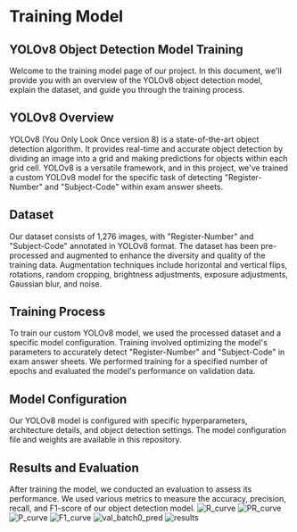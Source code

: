 
# Training Model 

## YOLOv8 Object Detection Model Training

Welcome to the training model page of our project. In this document, we'll provide you with an overview of the YOLOv8 object detection model, explain the dataset, and guide you through the training process.


## YOLOv8 Overview

YOLOv8 (You Only Look Once version 8) is a state-of-the-art object detection algorithm. It provides real-time and accurate object detection by dividing an image into a grid and making predictions for objects within each grid cell. YOLOv8 is a versatile framework, and in this project, we've trained a custom YOLOv8 model for the specific task of detecting "Register-Number" and "Subject-Code" within exam answer sheets.

## Dataset

Our dataset consists of 1,276 images, with "Register-Number" and "Subject-Code" annotated in YOLOv8 format. The dataset has been pre-processed and augmented to enhance the diversity and quality of the training data. Augmentation techniques include horizontal and vertical flips, rotations, random cropping, brightness adjustments, exposure adjustments, Gaussian blur, and noise.

## Training Process

To train our custom YOLOv8 model, we used the processed dataset and a specific model configuration. Training involved optimizing the model's parameters to accurately detect "Register-Number" and "Subject-Code" in exam answer sheets. We performed training for a specified number of epochs and evaluated the model's performance on validation data.

## Model Configuration

Our YOLOv8 model is configured with specific hyperparameters, architecture details, and object detection settings. The model configuration file and weights are available in this repository.

## Results and Evaluation

After training the model, we conducted an evaluation to assess its performance. We used various metrics to measure the accuracy, precision, recall, and F1-score of our object detection model.
![R_curve](https://github.com/Marinto-Richee/Enhanced-Hand-Written-Register-Number-Recognition-and-Subject-Code-Detection-in-Examination-Document/assets/65499285/a1092e18-9e8f-4056-a40f-a8be5ef5e8e9)
![PR_curve](https://github.com/Marinto-Richee/Enhanced-Hand-Written-Register-Number-Recognition-and-Subject-Code-Detection-in-Examination-Document/assets/65499285/129bd01c-9efb-4aef-ad7d-9d3e8ab3685a)
![P_curve](https://github.com/Marinto-Richee/Enhanced-Hand-Written-Register-Number-Recognition-and-Subject-Code-Detection-in-Examination-Document/assets/65499285/a1932b70-2ae8-4f4b-9ebb-ba481d033f59)
![F1_curve](https://github.com/Marinto-Richee/Enhanced-Hand-Written-Register-Number-Recognition-and-Subject-Code-Detection-in-Examination-Document/assets/65499285/7edc6081-b63c-4c5e-b807-109b377aa11e)
![val_batch0_pred](https://github.com/Marinto-Richee/Enhanced-Hand-Written-Register-Number-Recognition-and-Subject-Code-Detection-in-Examination-Document/assets/65499285/6217e0cb-9d6e-4df9-b0c2-239ff036f1e6)
![results](https://github.com/Marinto-Richee/Enhanced-Hand-Written-Register-Number-Recognition-and-Subject-Code-Detection-in-Examination-Document/assets/65499285/afda5cfa-184a-41da-bedc-82079a574d4a)




